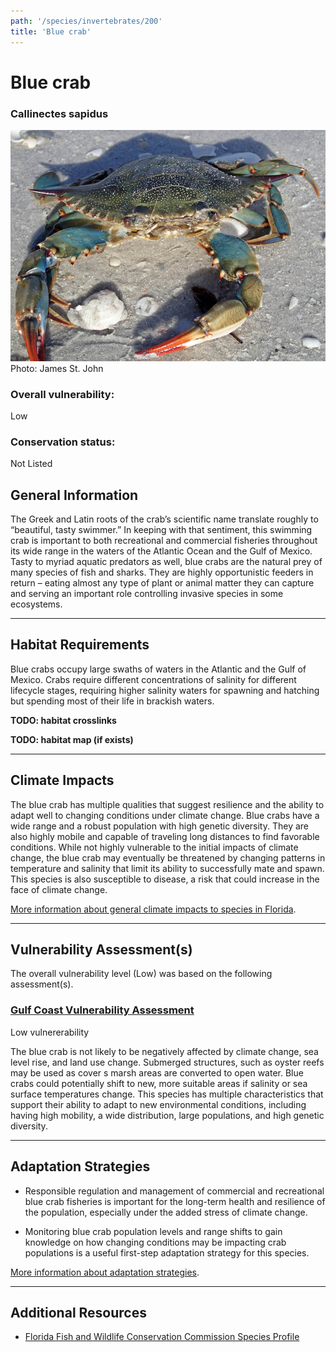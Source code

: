 ```yaml
---
path: '/species/invertebrates/200'
title: 'Blue crab'
---
```


# Blue crab

### Callinectes sapidus

<div id="TopSection">

<div class="header-photo"><img src="200.jpg" alt="Photo for Blue crab"/>
<figcaption>Photo: James St. John</figcaption></div>

<div>

### Overall vulnerability:

<div class="vulnerability vulnerability-low">Low</div>

### Conservation status:

Not Listed

</div>
</div>

## General Information

The Greek and Latin roots of the crab’s scientific name translate roughly to “beautiful, tasty swimmer.” In keeping with that sentiment, this swimming crab is important to both recreational and commercial fisheries throughout its wide range in the waters of the Atlantic Ocean and the Gulf of Mexico.  Tasty to myriad aquatic predators as well, blue crabs are the natural prey of many species of fish and sharks.  They are highly opportunistic feeders in return – eating almost any type of plant or animal matter they can capture and serving an important role controlling invasive species in some ecosystems.

<hr />

## Habitat Requirements



Blue crabs occupy large swaths of waters in the Atlantic and the Gulf of Mexico.  Crabs require different concentrations of salinity for different lifecycle stages, requiring higher salinity waters for spawning and hatching but spending most of their life in brackish waters.

**TODO: habitat crosslinks**

**TODO: habitat map (if exists)**

<hr />

## Climate Impacts

The blue crab has multiple qualities that suggest resilience and the ability to adapt well to changing conditions under climate change.  Blue crabs have a wide range and a robust population with high genetic diversity.  They are also highly mobile and capable of traveling long distances to find favorable conditions.  While not highly vulnerable to the initial impacts of climate change, the blue crab may eventually be threatened by changing patterns in temperature and salinity that limit its ability to successfully mate and spawn.  This species is also susceptible to disease, a risk that could increase in the face of climate change.

[More information about general climate impacts to species in Florida](/impacts/species).



<hr />

## Vulnerability Assessment(s)

The overall vulnerability level (Low) was based on the following assessment(s).
#### 
<div class="vulnerability-header">
<h3><a href="/impacts/vulnerability/gcva">Gulf Coast Vulnerability Assessment</a></h3>
<div class="vulnerability vulnerability-low">Low vulnererability</div>
</div> 

The blue crab is not likely to be negatively affected by climate change, sea level rise, and land use change.  Submerged structures, such as oyster reefs may be used as cover s marsh areas are converted to open water.  Blue crabs could potentially shift to new, more suitable  areas if salinity or sea surface temperatures change.  This species has multiple characteristics that support their ability to adapt to new environmental conditions, including having high mobility, a wide distribution, large populations, and high genetic diversity.


<hr />

## Adaptation Strategies

- Responsible regulation and management of commercial and recreational blue crab fisheries is important for the long-term health and resilience of the population, especially under the added stress of climate change.

- Monitoring blue crab population levels and range shifts to gain knowledge on how changing conditions may be impacting crab populations is a useful first-step adaptation strategy for this species.

[More information about adaptation strategies](/strategies).

<hr />


## Additional Resources

- [Florida Fish and Wildlife Conservation Commission Species Profile](https://myfwc.com/fishing/saltwater/recreational/blue-crab/)

